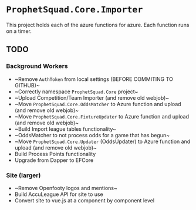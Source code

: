 ﻿# `ProphetSquad.Core.Importer`

This project holds each of the azure functions for azure.  Each function runs on a timer.

## TODO

### Background Workers

* ~Remove `AuthToken` from local settings (BEFORE COMMITING TO GITHUB)~
* ~Correctly namespace `ProphetSquad.Core` project~
* ~Upload Competition/Team Importer (and remove old webjob)~
* ~Move `ProphetSquad.Core.OddsMatcher` to Azure function and upload (and remove old webjob)~
* ~Move `ProphetSquad.Core.FixtureUpdater` to Azure function and upload (and remove old webjob)~
* ~Build Import league tables functionality~
* ~OddsMatcher to not process odds for a game that has begun~
* ~Move `ProphetSquad.Core.Updater` (OddsUpdater) to Azure function and upload (and remove old webjob)~
* Build Process Points functionality
* Upgrade from Dapper to EFCore

### Site (larger)

* ~Remove Openfooty logos and mentions~
* Build AccuLeague API for site to use
* Convert site to vue.js at a component by component level

